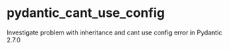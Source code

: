 # pydantic_cant_use_config
Investigate problem with inheritance and cant use config error in Pydantic 2.7.0
